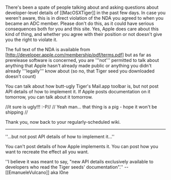 There's been a spate of people talking about and asking questions about developer-level details of [[MacOSXTiger]] in the past few days. In case you weren't aware, this is in direct violation of the NDA you agreed to when you became an ADC member. Please don't do this, as it could have serious consequences both for you and this site. Yes, Apple does care about this kind of thing, and whether you agree with their position or not doesn't give you the right to violate it.

The full text of the NDA is available from [http://developer.apple.com/membership/pdf/terms.pdf] but as far as prerelease software is concerned, you are '''not''' permitted to talk about anything that Apple hasn't already made public or anything you didn't already '''legally''' know about (so no, that Tiger seed you downloaded doesn't count)

You can talk about how butt-ugly Tiger's Mail.app toolbar is, but not post API details of how to implement it. If Apple posts documentation on it tomorrow, you can talk about it tomorrow.

//it sure is ugly!!!  :-P//
// Yeah man... that thing is a pig - hope it won't be shipping //

Thank you, now back to your regularly-scheduled wiki.

----

''...but not post API details of how to implement it...''

You can't post details of how Apple implements it.  You can post how you want to recreate the effect all you want.

''I believe it was meant to say, "new API details exclusively available to developers who read the Tiger seeds' documentation".'' -- [[EmanueleVulcano]] aka l0ne